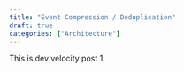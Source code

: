 ```yaml
---
title: "Event Compression / Deduplication"
draft: true
categories: ["Architecture"]
---
```


This is dev velocity post 1
